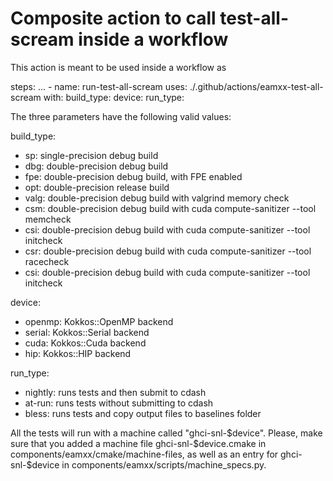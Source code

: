 # Composite action to call test-all-scream inside a workflow

This action is meant to be used inside a workflow as

  steps:
    ...
    - name: run-test-all-scream
      uses: ./.github/actions/eamxx-test-all-scream
      with:
        build_type: <build-type>
        device: <device>
        run_type: <run-type>

The three parameters have the following valid values:

build_type:
 - sp: single-precision debug build
 - dbg: double-precision debug build
 - fpe: double-precision debug build, with FPE enabled
 - opt: double-precision release build
 - valg: double-precision debug build with valgrind memory check
 - csm: double-precision debug build with cuda compute-sanitizer --tool memcheck
 - csi: double-precision debug build with cuda compute-sanitizer --tool initcheck
 - csr: double-precision debug build with cuda compute-sanitizer --tool racecheck
 - csi: double-precision debug build with cuda compute-sanitizer --tool initcheck

device:
 - openmp: Kokkos::OpenMP backend
 - serial: Kokkos::Serial backend
 - cuda: Kokkos::Cuda backend
 - hip: Kokkos::HIP backend

run_type:
 - nightly: runs tests and then submit to cdash
 - at-run: runs tests without submitting to cdash
 - bless: runs tests and copy output files to baselines folder

All the tests will run with a machine called "ghci-snl-$device". Please, make sure
that you added a machine file ghci-snl-$device.cmake in components/eamxx/cmake/machine-files,
as well as an entry for ghci-snl-$device in components/eamxx/scripts/machine_specs.py.
